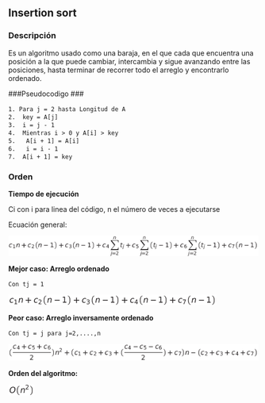 ## Insertion sort ##

### Descripción ###

Es un algoritmo usado como una baraja, en el que cada que encuentra una posición a la que puede cambiar, intercambia y sigue avanzando entre las posiciones, hasta terminar de recorrer todo el arreglo y encontrarlo ordenado.


###Pseudocodigo ###

    
    1. Para j = 2 hasta Longitud de A
    2.  key = A[j]
    3.  i = j - 1
    4.  Mientras i > 0 y A[i] > key
    5.   A[i + 1] = A[i]
    6.   i = i - 1
    7.  A[i + 1] = key
    
### Orden ###

**Tiempo de ejecución**

Ci con i para linea del código, n el número de veces a ejecutarse

Ecuación general:

![Ecuacion general](ise1.png)

**Mejor caso: Arreglo ordenado**

    Con tj = 1 

![Ecuacion mejor caso](ise2.png)

**Peor caso: Arreglo inversamente ordenado**

    Con tj = j para j=2,....,n 

![Ecuacion peor caso](ise3.png)

**Orden del algoritmo:**

![Orden](ise4.png)
